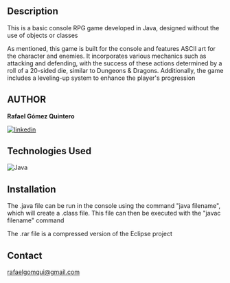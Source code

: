 ## Description

This is a basic console RPG game developed in Java, designed without the use of objects or classes

As mentioned, this game is built for the console and features ASCII art for the character and enemies. It incorporates various mechanics such as attacking and defending, with the success of these actions determined by a roll of a 20-sided die, similar to Dungeons & Dragons. Additionally, the game includes a leveling-up system to enhance the player's progression

## AUTHOR  
**Rafael Gómez Quintero**

[![linkedin](https://img.shields.io/static/v1?label=&message=linkedin&color=0e76a8&logo=linkedin&logoColor=white&style=for-the-badge)](https://www.linkedin.com/in/rafael-gómez-quintero-91863627a)

## Technologies Used  
![Java](https://img.shields.io/static/v1?label=&message=Java&color=orange&logo=java&logoColor=white&style=for-the-badge)

## Installation  
The .java file can be run in the console using the command "java filename", which will create a .class file. This file can then be executed with the "javac filename" command

The .rar file is a compressed version of the Eclipse project

## Contact  
rafaelgomqui@gmail.com
